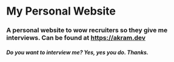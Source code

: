 # **My Personal Website**

### A personal website to wow recruiters so they give me interviews. Can be found at https://akram.dev 

##### Do you want to interview me? Yes, yes you do. Thanks.
